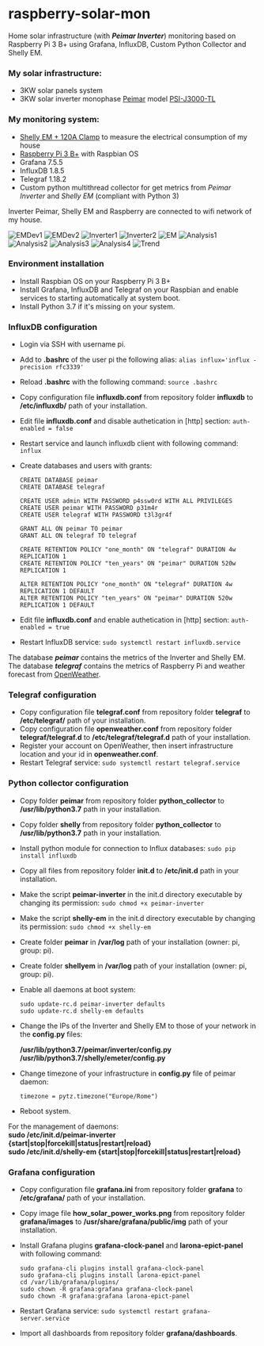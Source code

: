 # raspberry-solar-mon
Home solar infrastructure (with ***Peimar Inverter***) monitoring based on Raspberry Pi 3 B+ using Grafana, InfluxDB, Custom Python Collector and Shelly EM.

### My solar infrastructure:

* 3KW solar panels system
* 3KW solar inverter monophase [Peimar](http://www.peimar.com/) model [PSI-J3000-TL](https://www.peimar.com/datasheet/Peimar_IT_Inverter_UNICUS_LINE.pdf)

### My monitoring system:

* [Shelly EM + 120A Clamp](https://www.shellyitalia.com/shelly-em/?gclid=Cj0KCQjw5oiMBhDtARIsAJi0qk1ZhzE05fYDJvK6hMz7YsG91ZkCaSz4PSUUMzi_Cpwu_yXUYV1bfTcaAoiFEALw_wcB) to measure the electrical consumption of my house
* [Raspberry Pi 3 B+](https://it.rs-online.com/web/p/raspberry-pi/1373331) with Raspbian OS
* Grafana 7.5.5
* InfluxDB 1.8.5
* Telegraf 1.18.2
* Custom python multithread collector for get metrics from _Peimar Inverter_ and _Shelly EM_ (compliant with Python 3)

Inverter Peimar, Shelly EM and Raspberry are connected to wifi network of my house.  
 
![EMDev1](https://github.com/cislow970/raspberry-solar-mon/blob/main/images/shellyem_dev1.jpg)
![EMDev2](https://github.com/cislow970/raspberry-solar-mon/blob/main/images/shellyem_dev2.jpg)
![Inverter1](https://github.com/cislow970/raspberry-solar-mon/blob/main/images/inverter1.png)
![Inverter2](https://github.com/cislow970/raspberry-solar-mon/blob/main/images/inverter2.png)
![EM](https://github.com/cislow970/raspberry-solar-mon/blob/main/images/shellyem.png)
![Analysis1](https://github.com/cislow970/raspberry-solar-mon/blob/main/images/solar-analysis1.png)
![Analysis2](https://github.com/cislow970/raspberry-solar-mon/blob/main/images/solar-analysis2.png)
![Analysis3](https://github.com/cislow970/raspberry-solar-mon/blob/main/images/solar-analysis3.png)
![Analysis4](https://github.com/cislow970/raspberry-solar-mon/blob/main/images/solar-analysis4.png)
![Trend](https://github.com/cislow970/raspberry-solar-mon/blob/main/images/solar-trend.png)

### Environment installation

* Install Raspbian OS on your Raspberry Pi 3 B+
* Install Grafana, InfluxDB and Telegraf on your Raspbian and enable services to starting automatically at system boot.
* Install Python 3.7 if it's missing on your system.

### InfluxDB configuration

* Login via SSH with username pi.
* Add to **.bashrc** of the user pi the following alias: ``alias influx='influx -precision rfc3339'``
* Reload **.bashrc** with the following command: ``source .bashrc``
* Copy configuration file **influxdb.conf** from repository folder **influxdb** to **/etc/influxdb/** path of your installation.
* Edit file **influxdb.conf** and disable authetication in [http] section: ``auth-enabled = false``
* Restart service and launch influxdb client with following command: ``influx``
* Create databases and users with grants:

	``CREATE DATABASE peimar``  
	``CREATE DATABASE telegraf``  
  
	``CREATE USER admin WITH PASSWORD p4ssw0rd WITH ALL PRIVILEGES``  
	``CREATE USER peimar WITH PASSWORD p31m4r``  
	``CREATE USER telegraf WITH PASSWORD t3l3gr4f``  
  
	``GRANT ALL ON peimar TO peimar``  
	``GRANT ALL ON telegraf TO telegraf``  
  
	``CREATE RETENTION POLICY "one_month" ON "telegraf" DURATION 4w REPLICATION 1``  
	``CREATE RETENTION POLICY "ten_years" ON "peimar" DURATION 520w REPLICATION 1``  
  
	``ALTER RETENTION POLICY "one_month" ON "telegraf" DURATION 4w REPLICATION 1 DEFAULT``  
	``ALTER RETENTION POLICY "ten_years" ON "peimar" DURATION 520w REPLICATION 1 DEFAULT``  
  
* Edit file **influxdb.conf** and enable authetication in [http] section: ``auth-enabled = true``
* Restart InfluxDB service: ``sudo systemctl restart influxdb.service``

The database ***peimar*** contains the metrics of the Inverter and Shelly EM.  
The database ***telegraf*** contains the metrics of Raspberry Pi and weather forecast from [OpenWeather](https://openweathermap.org/).  

### Telegraf configuration

* Copy configuration file **telegraf.conf** from repository folder **telegraf** to **/etc/telegraf/** path of your installation.
* Copy configuration file **openweather.conf** from repository folder **telegraf/telegraf.d** to **/etc/telegraf/telegraf.d** path of your installation.
* Register your account on OpenWeather, then insert infrastructure location and your id in **openweather.conf**.
* Restart Telegraf service: ``sudo systemctl restart telegraf.service``

### Python collector configuration

* Copy folder **peimar** from repository folder **python_collector** to **/usr/lib/python3.7** path in your installation.
* Copy folder **shelly** from repository folder **python_collector** to **/usr/lib/python3.7** path in your installation.
* Install python module for connection to Influx databases: ``sudo pip install influxdb``
* Copy all files from repository folder **init.d** to **/etc/init.d** path in your installation.
* Make the script **peimar-inverter** in the init.d directory executable by changing its permission: ``sudo chmod +x peimar-inverter``
* Make the script **shelly-em** in the init.d directory executable by changing its permission: ``sudo chmod +x shelly-em``
* Create folder **peimar** in **/var/log** path of your installation (owner: pi, group: pi).
* Create folder **shellyem** in **/var/log** path of your installation (owner: pi, group: pi).
* Enable all daemons at boot system:
  
	``sudo update-rc.d peimar-inverter defaults``  
	``sudo update-rc.d shelly-em defaults``  
  
* Change the IPs of the Inverter and Shelly EM to those of your network in the **config.py** files:
  
	**/usr/lib/python3.7/peimar/inverter/config.py**  
	**/usr/lib/python3.7/shelly/emeter/config.py**  
  
* Change timezone of your infrastructure in **config.py** file of peimar daemon:
  
	``timezone = pytz.timezone("Europe/Rome")``  
  
* Reboot system.
  
For the management of daemons:  
**sudo /etc/init.d/peimar-inverter {start|stop|forcekill|status|restart|reload}**  
**sudo /etc/init.d/shelly-em {start|stop|forcekill|status|restart|reload}**  
 
### Grafana configuration

* Copy configuration file **grafana.ini** from repository folder **grafana** to **/etc/grafana/** path of your installation.
* Copy image file **how_solar_power_works.png** from repository folder **grafana/images** to **/usr/share/grafana/public/img** path of your installation.
* Install Grafana plugins **grafana-clock-panel** and **larona-epict-panel** with following command:
  
	``sudo grafana-cli plugins install grafana-clock-panel``  
	``sudo grafana-cli plugins install larona-epict-panel``  
	``cd /var/lib/grafana/plugins/``  
	``sudo chown -R grafana:grafana grafana-clock-panel``  
	``sudo chown -R grafana:grafana larona-epict-panel``  
  
* Restart Grafana service: ``sudo systemctl restart grafana-server.service``
* Import all dashboards from repository folder **grafana/dashboards**.

